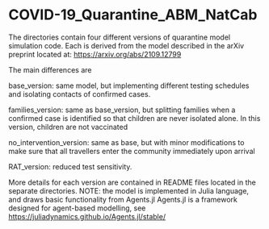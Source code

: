 # COVID-19_Quarantine_ABM_NatCab
The directories contain four different versions of quarantine model simulation code. 
Each is derived from the model described in the arXiv preprint located at: 
https://arxiv.org/abs/2109.12799

The main differences are

base_version: same model, but implementing different testing schedules and isolating contacts of confirmed cases. 

families_version: same as base_version, but splitting families when a confirmed case is identified so that children are never isolated alone. 
In this version, children are not vaccinated 

no_intervention_version: same as base, but with minor modifications to make sure that all travellers enter the community immediately upon arrival 

RAT_version: reduced test sensitivity. 

More details for each version are contained in README files located in the separate directories. 
NOTE: the model is implemented in Julia language, and draws basic functionality from Agents.jl 
Agents.jl is a framework designed for agent-based modelling, see https://juliadynamics.github.io/Agents.jl/stable/
